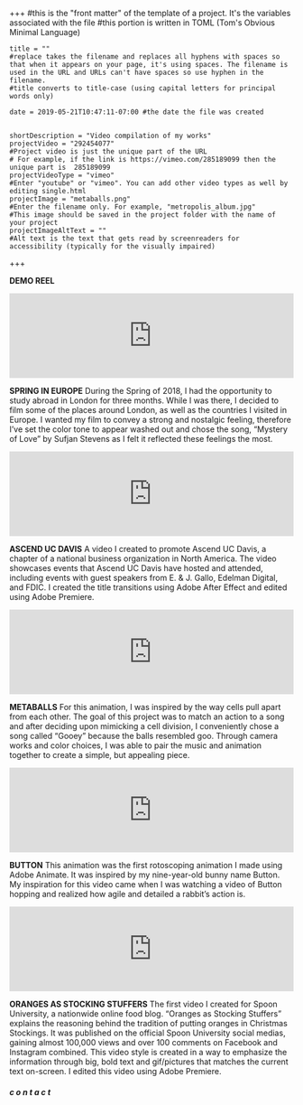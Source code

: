+++
    #this is the "front matter" of the template of a project. It's the variables associated with the file
    #this portion is written in TOML (Tom's Obvious Minimal Language)
    
    title = ""
    #replace takes the filename and replaces all hyphens with spaces so that when it appears on your page, it's using spaces. The filename is used in the URL and URLs can't have spaces so use hyphen in the filename.
    #title converts to title-case (using capital letters for principal words only)
    
    date = 2019-05-21T10:47:11-07:00 #the date the file was created

    
    shortDescription = "Video compilation of my works"
    projectVideo = "292454077"
    #Project video is just the unique part of the URL  
    # For example, if the link is https://vimeo.com/285189099 then the unique part is  285189099
    projectVideoType = "vimeo"
    #Enter "youtube" or "vimeo". You can add other video types as well by editing single.html 
    projectImage = "metaballs.png"
    #Enter the filename only. For example, "metropolis_album.jpg" 
    #This image should be saved in the project folder with the name of your project 
    projectImageAltText = ""
    #Alt text is the text that gets read by screenreaders for accessibility (typically for the visually impaired) 

+++

<p class="demo-reel-description"><b>DEMO REEL</b><p>


<div class="embed-responsive embed-responsive-16by9">
     <iframe class="content-video embed-responsive-item" src="https://player.vimeo.com/video/292428816?title=0&byline=0&portrait=0"  frameborder="0" allow="encrypted-media; picture-in-picture; fullscreen" allowfullscreen style="align: auto; width: 100%;"></iframe>
</div>
 <p class="page-description"><b>SPRING IN EUROPE</b> During the Spring of 2018, I had the opportunity to study abroad in     London for three months. While I was there, I decided to film some of the places around London, as well as the countries 
    I visited in Europe. I wanted my film to convey a strong and nostalgic feeling, therefore I’ve set the color tone to appear washed out and chose the song, “Mystery of Love” by Sufjan Stevens as I felt it reflected these feelings the most.</p>
<div class="embed-responsive embed-responsive-16by9">
     <iframe class="content-video embed-responsive-item " src="https://player.vimeo.com/video/282626079?title=0&byline=0&portrait=0"  frameborder="0" allow="encrypted-media; picture-in-picture; fullscreen" allowfullscreen style="align: auto; width: 100%;"></iframe>
</div>
<p class="page-description"><b>ASCEND UC DAVIS</b> A video I created to promote Ascend UC Davis, a chapter of a national business organization in North America. The video showcases events that Ascend UC Davis have hosted and attended, including events with guest speakers from E. & J. Gallo, Edelman Digital, and FDIC. I created the title transitions using Adobe After Effect and edited using Adobe Premiere. </p>
<div class="embed-responsive embed-responsive-16by9">
    <iframe class="content-video embed-responsive-item" src="https://player.vimeo.com/video/336651977?title=0&byline=0&portrait=0"  frameborder="0" allow="encrypted-media; picture-in-picture; fullscreen" allowfullscreen style="align: auto; width: 100%;"></iframe>
</div>
<p class="page-description"><b>METABALLS</b> For this animation, I was inspired by the way cells pull apart from each other. The goal of this project was to match an action to a song and after deciding upon mimicking a cell division, I conveniently chose a song called “Gooey” because the balls resembled goo. Through camera works and color choices, I was able to pair the music and animation together to create a simple, but appealing piece. </p>
<div class="embed-responsive embed-responsive-16by9">
     <iframe class="content-video embed-responsive-item" src="https://player.vimeo.com/video/293658691?title=0&byline=0&portrait=0"  frameborder="0" allow="encrypted-media; picture-in-picture; fullscreen" allowfullscreen style="align: auto; width: 100%;"></iframe>
</div>
<p class="page-description"><b>BUTTON</b> This animation was the first rotoscoping animation I made using Adobe Animate. It was inspired by my nine-year-old bunny name Button. My inspiration for this video came when I was watching a video of Button hopping and realized how agile and detailed a rabbit’s action is. </p>
<div class="embed-responsive embed-responsive-4by3">
    <iframe class="content-video embed-responsive-item" src="https://player.vimeo.com/video/282953322?title=0&byline=0&portrait=0"  frameborder="0" allow="encrypted-media; picture-in-picture; fullscreen" allowfullscreen style="align: auto; width: 100%;"></iframe>
  </div>
  <p class="page-description"><b>ORANGES AS STOCKING STUFFERS</b> The first video I created for Spoon University, a nationwide 
    online food blog. “Oranges as Stocking Stuffers” explains the reasoning behind the tradition of putting oranges in Christmas Stockings. It was published on the official Spoon University social medias, gaining almost 100,000 views and over 100 comments on Facebook and Instagram combined. This video style is created in a way to emphasize the information through big, bold text and gif/pictures that matches the current text on-screen. I edited this video using Adobe Premiere. </p>

 <div class="contact">
        <h5 class="contact-title">c o n t a c t</h5>
 </div>

<!-- a new line in markdown will not be displayed in the browser.
\
\
\ 
the lines above this line showed up because they started with backslash (NOT A NORMAL SLASH) \
  
*here's some "emphasized" text, which defaults to italics but you can make it anythign you want in css*
**here's some "strong" text, which defaults to bold but you can make it anything you want in css**

Below is a list
* asterisks make bullets
- hyphens make bullets
+ plusses make bullets
* you can choose! -->
